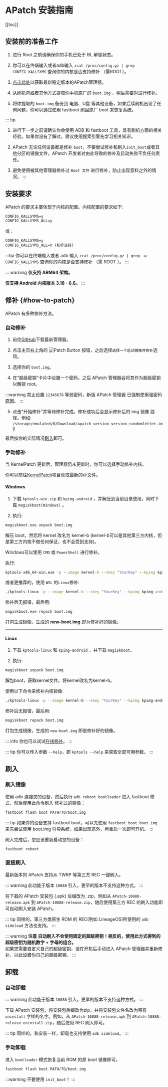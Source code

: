 # APatch 安装指南

[[toc]]

## 安装前的准备工作

1. 进行 Root 之前请确保你的手机已处于 BL 解锁状态。

2. 你可以在终端输入或者adb输入 `zcat /proc/config.gz | grep CONFIG_KALLSYMS` 查询你的内核是否支持修补 （需ROOT）。

3. [点击此处](https://github.com/bmax121/APatch/releases)以获取最新稳定版本的APatch管理器。

4. 从刷机包或者其他方式提取你手机原厂的 `boot.img` ，稍后需要对进行修补。

5. 将你提取的 `boot.img` 备份到 电脑、U盘 等其他设备，如果后续刷机出现了任何问题，你可以通过使用 fastboot 刷回原厂 boot 来恢复系统。

::: tip
1. 进行下一步之前请确认你会使用 ADB 和 fastboot 工具，具有刷机方面的相关经验。如果你没有了解过，建议使用搜索引擎先学习相关知识。

2. APatch 无论任何设备都是修补 `boot`，不要尝试修补和刷入`init_boot`或者其他分区的镜像文件，APatch 开发者对由此导致的修补及启动失败不负任何责任。

3. 避免使用被其他管理器修补过 `Boot 文件` 进行修补，防止出现意料之外的情况。
:::

## 安装要求

APatch 的要求主要体现于内核的配置。内核配置的要求如下:

```txt
CONFIG_KALLSYMS=y
CONFIG_KALLSYMS_ALL=y
```
或：
```txt
CONFIG_KALLSYMS=y
CONFIG_KALLSYMS_ALL=n (初步支持)
```

:::tip
你可以在终端输入或者 adb 输入 `zcat /proc/config.gz | grep -w CONFIG_KALLSYMS` 查询你的内核是否支持修补 （需 ROOT ）。
:::

::: warning
**仅支持 ARM64 架构。**

**仅支持 Android 内核版本 3.18 - 6.6。**
:::

## 修补 {#how-to-patch}

APatch 有多种修补方法。

### 自动修补

1. 前往[GitHub](https://github.com/bmax121/APatch/releases)下载最新管理器。

2. 点击主页右上角的 ![Patch Button](/PButton.png) 按钮，之后选择`选择一个启动镜像并修补`选项。

3. 选择你的 `boot.img`。

4. 在“超级密钥”卡片中设置一个密码，之后 APatch 管理器会将其作为超级密钥以解锁 root。

:::warning 
禁止设置 `12345678` 等弱密码，新版 APatch 管理器 已强制使用强密码  [原因](/zh_CN/warn)。
:::

5. 点击“开始修补”并等待修补完成。修补成功后会显示修补后的 img 镜像 路径。例如: `/storage/emulated/0/Download/apatch_version_version_randomletter.img`

最后按你的实际情况[刷入](#刷入)即可。

### 手动修补

当 KernelPatch 更新后，管理器仍未更新时，你可以选择手动修补内核。

你可以前往[KernelPatch](https://github.com/bmax121/KernelPatch/releases)项目获取最新的`KP`文件。

#### Windows

1. 下载 `kptools-win.zip` 和 `kpimg-android` ，并解压到当前目录使用，同时下载 `magiskboot(Windows)` 。

2. 执行:

```cmd
magiskboot.exe unpack boot.img
```

解压 boot，然后将 kernel 改名为 kernel-b (kernel-b可以是其他第三方内核，但是第三方内核不做任何保证，也不会受到支持)。

Windows可以使用 `CMD` 或 `PowerShell` 进行修补。

执行:

```cmd
kptools-x86_64-win.exe -p --image kernel-b --skey "YourKey" --kpimg kpimg-android --out kernel
```

或者更推荐的，使用 `WSL` 的`Linux`修补:

```cmd
./kptools-linux -p --image kernel-b --skey "YourKey" --kpimg kpimg-android --out kernel
```

修补后无报错，最后用:

```cmd
magiskboot.exe repack boot.img
```

打包生成镜像，生成的 **new-boot.img** 即为修补好的镜像。

---

#### Linux

1. 下载 `kptools-linux` 和 `kpimg-android` ，并下载 `magiskboot`。

2. 执行:

```sh
magiskboot unpack boot.img
```

解包boot，获取kernel文件。将kernel改名为kernel-b。

使用以下命令来修补内核镜像:

```sh
./kptools-linux -p --image kernel-b --skey "YourKey" --kpimg kpimg-android --out kernel
```

修补后无报错，最后用:

```sh
magiskboot repack boot.img
```

打包生成镜像，生成的 `new-boot.img` 即是修补好的镜像。

::: info
你也可以试试[在线修补](https://kernelpatch-on-web.pages.dev/)。
:::

::: tip
你可以传入参数 `--help`，即 `kptools --help` 来获取全部可用参数。
:::

## 刷入

### 刷入镜像

使用 adb 连接您的设备，然后执行 `adb reboot bootloader` 进入 fastboot 模式，然后使用此命令刷入 修补过的镜像：

```sh
fastboot flash boot PATH/TO/boot.img
```

::: tip
如果你的设备支持 fastboot boot，可以先使用 `fastboot boot boot.img` 来先尝试使用 boot.img 引导系统，如果出现意外，再重启一次即可开机。
:::

刷入完成后，您应该重新启动您的设备：

```sh
fastboot reboot
```

### 直接刷入

最新版本的 APatch 支持从 TWRP 等第三方 REC 一键刷入。

::: warning
此功能于版本 `10888` 引入，更早的版本不支持这种方式。
:::

将下载的 APatch 安装包 (.apk) 后缀改为 .zip，例如从 `APatch-10888-release.apk` 到 `APatch-10888-release.zip`，随后使用第三方 REC 的刷入功能即可自动刷入安装 APatch。

::: tip
同样的，第三方类原生 ROM 的 REC(例如 LineageOS)所使用的 `adb sideload` 方法也支持。
:::

::: warning
**注意 自动刷入不会使用固定的超级密钥！相反的，使用此方式得到的超级密钥为随机数字 + 字母的组合。**  
如果您需要自定义自己的超级密钥，请在开机后手动进入 APatch 管理器并重新修补，以此设置你自己的超级密钥。
:::

## 卸载

### 自动卸载

::: warning
此功能于版本 `10888` 引入，更早的版本不支持这种方式。
:::

下载 APatch 安装包，将安装包后缀改为zip，并将安装包文件名改为带有 `uninstall` 字样的名字。例如，从 `APatch-10888-release.apk` 到 `APatch-10888-release-uninstall.zip`，随后使用 REC 刷入即可。

::: tip
同样的，和安装一样，卸载也支持使用 `adb sideload`。
:::

### 手动卸载

进入 `bootloader` 模式恢复当前 ROM 的原 boot 镜像即可。

```sh
fastboot flash boot PATH/TO/boot.img
```

:::warning
不要使用 `init_boot`！
:::

